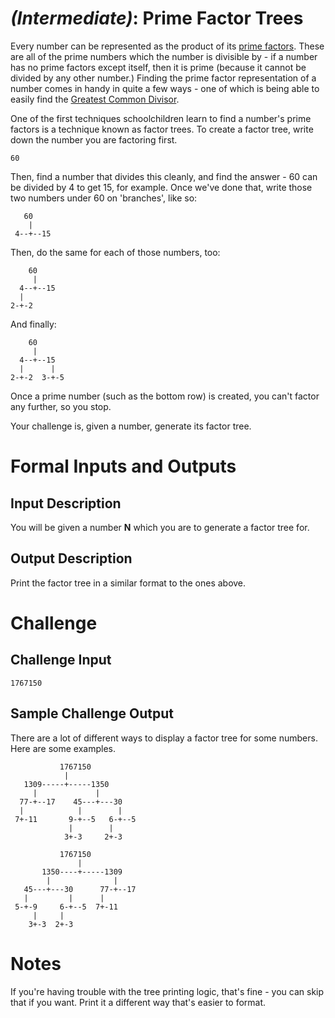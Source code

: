 # [](#IntermediateIcon) _(Intermediate)_: Prime Factor Trees

Every number can be represented as the product of its [prime factors](http://en.wikipedia.org/wiki/Prime_factor). These are all of the prime numbers which the number is divisible by - if a number has no prime factors except itself, then it is prime (because it cannot be divided by any other number.) Finding the prime factor representation of a number comes in handy in quite a few ways - one of which is being able to easily find the [Greatest Common Divisor](http://en.wikipedia.org/wiki/Greatest_common_divisor).

One of the first techniques schoolchildren learn to find a number's prime factors is a technique known as factor trees. To create a factor tree, write down the number you are factoring first.

    60

Then, find a number that divides this cleanly, and find the answer - 60 can be divided by 4 to get 15, for example. Once we've done that, write those two numbers under 60 on 'branches', like so:

       60
        |
     4--+--15

Then, do the same for each of those numbers, too:

        60
         |
      4--+--15
      |
    2-+-2
      
And finally:

        60
         |
      4--+--15
      |      |
    2-+-2  3-+-5
      
Once a prime number (such as the bottom row) is created, you can't factor any further, so you stop.

Your challenge is, given a number, generate its factor tree.

# Formal Inputs and Outputs

## Input Description

You will be given a number **N** which you are to generate a factor tree for.
    
## Output Description

Print the factor tree in a similar format to the ones above.

# Challenge

## Challenge Input

    1767150

## Sample Challenge Output

There are a lot of different ways to display a factor tree for some numbers. Here are some examples.

               1767150          
                |               
       1309-----+-----1350      
         |             |        
      77-+--17    45---+---30   
      |            |        |   
     7+-11       9-+--5   6-+--5
                 |        |     
                3+-3     2+-3 
                
               1767150          
                   |            
           1350----+-----1309   
            |              |    
       45---+---30      77-+--17
       |         |      |       
     5-+-9     6-+--5  7+-11    
         |     |                
        3+-3  2+-3
        
# Notes

If you're having trouble with the tree printing logic, that's fine - you can skip that if you want. Print it a different way that's easier to format.